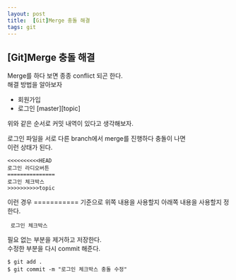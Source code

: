 ```yaml
---
layout: post
title:  [Git]Merge 충돌 해결
tags: git
---
```


<h2 id="gitmerge-충돌-해결">[Git]Merge 충돌 해결</h2>
<p>Merge를 하다 보면 종종 conflict 되곤 한다.<br>
해결 방법을 알아보자</p>
<ul>
<li>회원가입</li>
<li>로그인  [master][topic]</li>
</ul>
<p>위와 같은 순서로 커밋 내역이 있다고 생각해보자.</p>
<p>로그인 파일을 서로 다른 branch에서 merge를 진행하다 충돌이 나면<br>
이런 상태가 된다.</p>
<pre><code>&lt;&lt;&lt;&lt;&lt;&lt;&lt;&lt;&lt;&lt;HEAD
로그인 라디오버튼
===============
로그인 체크박스 
&gt;&gt;&gt;&gt;&gt;&gt;&gt;&gt;&gt;&gt;topic
</code></pre>
<p>이런 경우 =========== 기준으로 위쪽 내용을 사용할지 아래쪽 내용을 사용할지 정한다.</p>
<pre><code> 로그인 체크박스 
</code></pre>
<p>필요 없는 부분을 제거하고 저장한다.<br>
수정한 부분을 다시 commit 해준다.</p>
<pre><code>$ git add .
$ git commit -m "로그인 체크박스 충돌 수정"
</code></pre>

